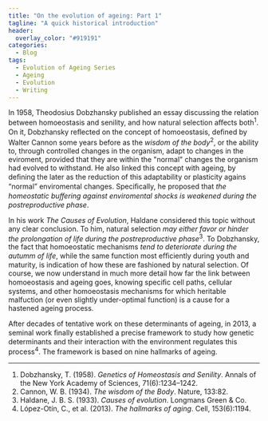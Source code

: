 ```yaml
---
title: "On the evolution of ageing: Part 1"
tagline: "A quick historical introduction"
header: 
  overlay_color: "#919191"
categories:
  - Blog
tags:
  - Evolution of Ageing Series
  - Ageing
  - Evolution
  - Writing
---
```


In 1958, Theodosius Dobzhansky published an essay discussing the relation between homoeostasis and senility, and how natural selection aﬀects both<sup>1</sup>. On it, Dobzhansky reﬂected on the concept of homoeostasis, deﬁned by Walter Cannon some years before as the *wisdom of the body*<sup>2</sup>, or the ability to, through controlled changes in the organism, adapt to changes in the eviroment, provided that they are within the "normal" changes the organism had evolved to withstand. He also linked this concept with ageing, by deﬁning the later as the reduction of this adaptability or plasticity agains “normal” enviromental changes. Speciﬁcally, he proposed that *the homeostatic buﬀering against enviromental shocks is weakened during the postreproductive phase*.

In his work *The Causes of Evolution*, Haldane considered this topic without any clear conclusion. To him, natural selection *may either favor or hinder the prolongation of life during the postreproductive phase*<sup>3</sup>. To Dobzhansky, the fact that homoeostatic mechanisms *tend to deteriorate during the autumm of life*, while the same function most eﬃciently during youth and maturity, is indication of how these are fashioned by natural selection. Of course, we now understand in much more detail how far the link between homoeostasis and ageing goes, knowing speciﬁc cell paths, cellular systems, and other homoeostasis mechanisms for which heritable malfuction (or even slightly under-optimal function) is a cause for a hastened ageing process.

After decades of tentative work on these determinants of ageing, in 2013, a seminal work ﬁnally established a precise framework to study how genetic determinants and their interaction with the environment regulates this process<sup>4</sup>. The framework is based on nine hallmarks of ageing.

---

1. Dobzhansky, T. (1958). *Genetics of Homeostasis and Senility*. Annals of the New York Academy of Sciences, 71(6):1234–1242.
2. Cannon, W. B. (1934). *The wisdom of the Body*. Nature, 133:82.
3. Haldane, J. B. S. (1933). *Causes of evolution*. Longmans Green & Co.
4. López-Otín, C., et al. (2013). *The hallmarks of aging*. Cell, 153(6):1194.
